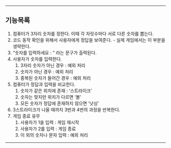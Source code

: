 * * *
## 기능목록

1. 컴퓨터가 3자리 숫자를 정한다. 이때 각 자릿수마다 서로 다른 숫자를 뽑는다.
2. 코드 동작 확인을 위해서 사용자에게 정답을 보여준다. - 실제 게임에서는 이 부분을 생략한다.
3. “숫자를 입력하세요 : “ 라는 문구가 출력된다.
4. 사용자가 숫자를 입력한다.
    1. 3자리 숫자가 아닌 경우 : 예외 처리
    2. 숫자가 아닌 경우 : 예외 처리
    3. 중복된 숫자가 들어간 경우 : 예외 처리
5. 컴퓨터가 정답과 입력을 비교한다.
    1. 숫자가 같은 위치에 존재 : ‘스트라이크’
    2. 숫자는 맞지만 위치가 다르면 ‘볼’
    3. 모든 숫자가 정답에 존재하지 않으면 ‘낫싱’
6. 3스트라이크가 나올 때까지 3번과 4번의 과정을 반복한다.
7. 게임 종료 유무
    1. 사용자가 1을 입력 : 게임 재시작
    2. 사용자가 2를 입력 : 게임 종료
    3. 이 외의 숫자나 문자 입력 : 예외 처리
* * *